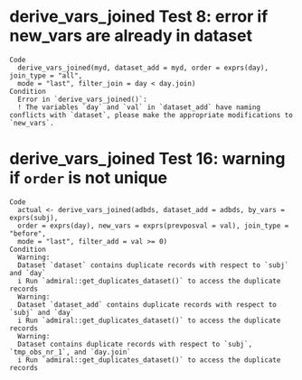 # derive_vars_joined Test 8: error if new_vars are already in dataset

    Code
      derive_vars_joined(myd, dataset_add = myd, order = exprs(day), join_type = "all",
      mode = "last", filter_join = day < day.join)
    Condition
      Error in `derive_vars_joined()`:
      ! The variables `day` and `val` in `dataset_add` have naming conflicts with `dataset`, please make the appropriate modifications to `new_vars`.

# derive_vars_joined Test 16: warning if `order` is not unique

    Code
      actual <- derive_vars_joined(adbds, dataset_add = adbds, by_vars = exprs(subj),
      order = exprs(day), new_vars = exprs(prevposval = val), join_type = "before",
      mode = "last", filter_add = val >= 0)
    Condition
      Warning:
      Dataset `dataset` contains duplicate records with respect to `subj` and `day`
      i Run `admiral::get_duplicates_dataset()` to access the duplicate records
      Warning:
      Dataset `dataset_add` contains duplicate records with respect to `subj` and `day`
      i Run `admiral::get_duplicates_dataset()` to access the duplicate records
      Warning:
      Dataset contains duplicate records with respect to `subj`, `tmp_obs_nr_1`, and `day.join`
      i Run `admiral::get_duplicates_dataset()` to access the duplicate records


